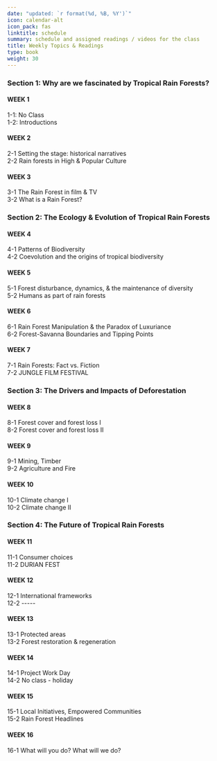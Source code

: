 ```yaml
---
date: "updated: `r format(%d, %B, %Y')`"
icon: calendar-alt
icon_pack: fas
linktitle: schedule
summary: schedule and assigned readings / videos for the class
title: Weekly Topics & Readings 
type: book
weight: 30
---
```


### Section 1: Why are we fascinated by Tropical Rain Forests?
#### WEEK 1
1-1: No Class  
1-2: Introductions

#### WEEK 2
2-1	Setting the stage: historical narratives  
2-2	Rain forests in High & Popular Culture  

#### WEEK 3
3-1	The Rain Forest in film & TV  
3-2	What is a Rain Forest?  

### Section 2: The Ecology & Evolution of Tropical Rain Forests
#### WEEK 4
4-1	Patterns of Biodiversity  
4-2	Coevolution and the origins of tropical biodiversity  

#### WEEK 5
5-1	Forest disturbance, dynamics, & the maintenance of diversity  
5-2	Humans as part of rain forests    

#### WEEK 6
6-1	Rain Forest Manipulation & the Paradox of Luxuriance  
6-2	Forest-Savanna Boundaries and Tipping Points  

#### WEEK 7
7-1	Rain Forests: Fact vs. Fiction  
7-2	JUNGLE FILM FESTIVAL  

### Section 3: The Drivers and Impacts of Deforestation 
#### WEEK 8
8-1	Forest cover and forest loss I  
8-2	Forest cover and forest loss II    

#### WEEK 9
9-1	Mining, Timber  
9-2	Agriculture and Fire  

#### WEEK 10
10-1	Climate change I  
10-2	Climate change II  

### Section 4: The Future of Tropical Rain Forests
#### WEEK 11
11-1	Consumer choices  
11-2	DURIAN FEST  

#### WEEK 12   
12-1	International frameworks  
12-2	-----  

#### WEEK 13
13-1	Protected areas  
13-2	Forest restoration & regeneration  

#### WEEK 14
14-1	Project Work Day   
14-2	No class - holiday  

#### WEEK 15
15-1	Local Initiatives, Empowered Communities    
15-2	Rain Forest Headlines    
 
#### WEEK 16
16-1	What will you do? What will we do?  